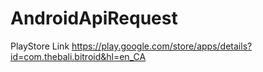# AndroidApiRequest

PlayStore Link
https://play.google.com/store/apps/details?id=com.thebali.bitroid&hl=en_CA



